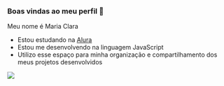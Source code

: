 ### Boas vindas ao meu perfil 💚

Meu nome é Maria Clara

- Estou estudando na [Alura](https://www.alura.com.br)
- Estou me desenvolvendo na linguagem JavaScript
- Utilizo esse espaço para minha organização e compartilhamento dos meus projetos desenvolvidos

![](https://media1.tenor.com/m/NjZL-9K4CJgAAAAC/kevin-bueno-kevin.gif)
